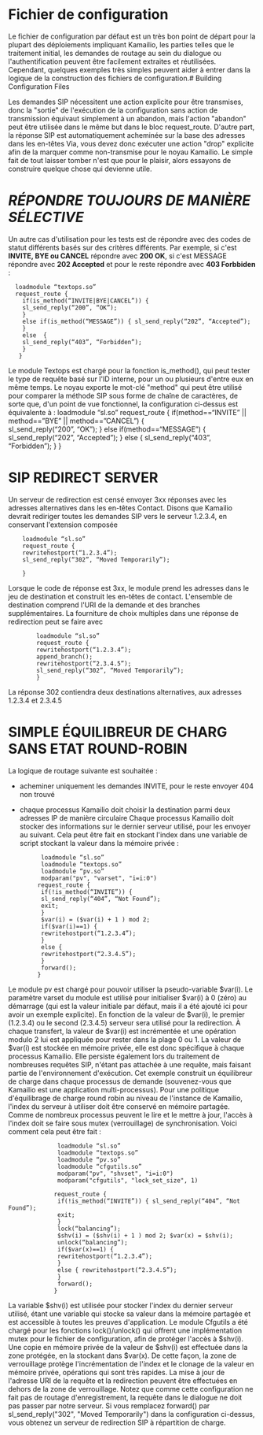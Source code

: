 # Fichier de configuration 
Le fichier de configuration par défaut est un très bon point de départ pour la plupart des déploiements impliquant Kamailio, les parties telles que le traitement initial, 
les demandes de routage au sein du dialogue ou l'authentification peuvent être facilement extraites et réutilisées.
Cependant, quelques exemples très simples peuvent aider à entrer dans la logique de la construction des fichiers de configuration.# Building Configuration Files


Les demandes SIP nécessitent une action explicite pour être transmises, donc
la "sortie" de l'exécution de la configuration sans action de transmission équivaut simplement à un abandon, mais l'action "abandon" peut être utilisée dans le même but dans le bloc request_route.
D'autre part, la réponse SIP est automatiquement acheminée sur la base des adresses dans les en-têtes Via, vous devez donc exécuter 
une action "drop" explicite afin de la marquer comme non-transmise pour le noyau Kamailio.
Le simple fait de tout laisser tomber n'est que pour le plaisir, alors essayons de construire quelque chose qui devienne utile.


# _RÉPONDRE TOUJOURS DE MANIÈRE SÉLECTIVE_


Un autre cas d'utilisation pour les tests est de répondre avec des codes de statut différents basés sur des critères différents. Par exemple, 
si c'est **INVITE, BYE ou CANCEL** répondre avec **200 OK**, si c'est MESSAGE répondre avec **202 Accepted** et pour le reste répondre avec **403 Forbbiden** :


      loadmodule “textops.so”
      request_route {
        if(is_method(“INVITE|BYE|CANCEL”)) { 
        sl_send_reply(“200”, “OK”);
        } 
        else if(is_method(“MESSAGE”)) { sl_send_reply(“202”, “Accepted”);
        } 
        else  {
        sl_send_reply(“403”, “Forbidden”);
        } 
       }
       
    
Le module Textops est chargé pour la fonction is_method(), qui peut tester
le type de requête basé sur l'ID interne, pour un ou plusieurs d'entre eux en même temps. 
Le noyau exporte le mot-clé "method" qui peut être utilisé pour comparer la méthode SIP sous forme de chaîne de caractères, de sorte que,
d'un point de vue fonctionnel, la configuration ci-dessus est équivalente à :
       loadmodule “sl.so” 
       request_route {
      if(method==“INVITE” || method==”BYE” || method==”CANCEL”) {  
      sl_send_reply(“200”, “OK”);
      } else if(method==“MESSAGE”) {
      sl_send_reply(“202”, “Accepted”); } else {
      sl_send_reply(“403”, “Forbidden”); }
      }
      
  # SIP REDIRECT SERVER
  Un serveur de redirection est censé envoyer 3xx réponses avec les adresses alternatives dans les en-têtes Contact.
  Disons que Kamailio devrait rediriger 
  toutes les demandes SIP vers le serveur 1.2.3.4, en conservant l'extension composée  
    
      
        loadmodule “sl.so” 
        request_route {
        rewritehostport(“1.2.3.4”);
        sl_send_reply(“302”, “Moved Temporarily”); 
        
        }
        
 Lorsque le code de réponse est 3xx, le module prend les adresses dans le jeu de destination et construit les en-têtes de contact.
 L'ensemble de destination comprend l'URI de la demande et des branches supplémentaires.
La fourniture de choix multiples dans une réponse de redirection peut se faire avec   

            loadmodule “sl.so” 
            request_route {
            rewritehostport(“1.2.3.4”);
            append_branch();
            rewritehostport(“2.3.4.5”);
            sl_send_reply(“302”, “Moved Temporarily”);
            }
  
La réponse 302 contiendra deux destinations alternatives, aux adresses 1.2.3.4 et 2.3.4.5

# SIMPLE ÉQUILIBREUR DE CHARG SANS ETAT ROUND-ROBIN


La logique de routage suivante est souhaitée :
- acheminer uniquement les demandes INVITE, pour le reste envoyer 404 non trouvé
- chaque processus Kamailio doit choisir la destination parmi deux adresses IP de manière circulaire
Chaque processus Kamailio doit stocker des informations sur le dernier serveur utilisé, pour les envoyer au suivant. 
Cela peut être fait en stockant l'index dans une variable de script stockant la valeur dans la mémoire privée :

            loadmodule “sl.so” 
            loadmodule “textops.so”
            loadmodule “pv.so”
            modparam("pv", "varset", "i=i:0") 
           request_route {
            if(!is_method(“INVITE”)) { 
            sl_send_reply(“404”, “Not Found”); 
            exit;
            }
            $var(i) = ($var(i) + 1 ) mod 2; 
            if($var(i)==1) {
            rewritehostport(“1.2.3.4”);
            }
            else {
            rewritehostport(“2.3.4.5”); 
            }
            forward();
           }
           
           
          
Le module pv est chargé pour pouvoir utiliser la pseudo-variable $var(i). Le paramètre varset du module est utilisé pour initialiser $var(i) à 0 (zéro) au démarrage (qui est la valeur initiale par défaut, mais il a été ajouté ici pour avoir un exemple explicite).
En fonction de la valeur de $var(i), le premier (1.2.3.4) ou le second (2.3.4.5) serveur sera utilisé pour la redirection. À chaque transfert, la valeur de $var(i) est incrémentée et une opération modulo 2 lui est appliquée pour rester dans la plage 0 ou 1.
La valeur de $var(i) est stockée en mémoire privée, elle est donc spécifique à chaque processus Kamailio. Elle persiste également lors du traitement de nombreuses requêtes SIP, n'étant pas attachée à une requête, mais faisant partie de l'environnement d'exécution.
Cet exemple construit un équilibreur de charge dans chaque processus de demande (souvenez-vous que Kamailio est une application multi-processus). Pour une politique d'équilibrage de charge round robin au niveau de l'instance de Kamailio, l'index du serveur à utiliser doit être conservé en mémoire partagée. Comme de nombreux processus peuvent le lire et le mettre à jour, l'accès à l'index doit se faire sous mutex (verrouillage) de synchronisation. Voici comment cela peut être fait :
    
    
                  loadmodule “sl.so”
                  loadmodule “textops.so”
                  loadmodule “pv.so”
                  loadmodule “cfgutils.so” 
                  modparam("pv", "shvset", "i=i:0") 
                  modparam("cfgutils", "lock_set_size", 1) 
                  
                 request_route {
                  if(!is_method(“INVITE”)) { sl_send_reply(“404”, “Not Found”); 
                  exit;
                  }
                  lock(“balancing”);
                  $shv(i) = ($shv(i) + 1 ) mod 2; $var(x) = $shv(i); 
                  unlock(“balancing”);
                  if($var(x)==1) { 
                  rewritehostport(“1.2.3.4”);
                  } 
                  else { rewritehostport(“2.3.4.5”);
                  } 
                  forward();
                 }
                 
La variable $shv(i) est utilisée pour stocker l'index du dernier serveur utilisé, étant une variable qui stocke sa valeur dans la mémoire partagée et est accessible à toutes les preuves d'application.
Le module Cfgutils a été chargé pour les fonctions lock()/unlock() qui offrent une implémentation mutex pour le fichier de configuration, afin de protéger l'accès à $shv(i). Une copie en mémoire privée de la valeur de $shv(i) est effectuée dans la zone protégée, en la stockant dans $var(x). De cette façon, la zone de verrouillage protège l'incrémentation de l'index et le clonage de la valeur en mémoire privée, opérations qui sont très rapides. La mise à jour de l'adresse URI de la requête et la redirection peuvent être effectuées en dehors de la zone de verrouillage.
Notez que comme cette configuration ne fait pas de routage d'enregistrement, la requête dans le dialogue ne doit pas passer par notre serveur.
Si vous remplacez forward() par sl_send_reply("302", "Moved Temporarily") dans la configuration ci-dessus, vous obtenez un serveur de redirection SIP à répartition de charge.



















